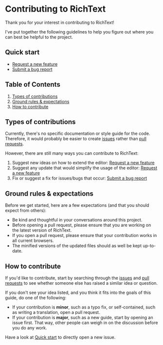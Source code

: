 # Contributing to RichText

Thank you for your interest in contributing to RichText! 

I've put together the following guidelines to help you figure out where you can best be helpful to the project.

## Quick start

- [Request a new feature](https://github.com/webfashionist/RichText/issues/new??title=Feature%20request:feature-name&template=feature-request.md)
- [Submit a bug report](https://github.com/webfashionist/RichText/issues/new?template=bug-report.md)

## Table of Contents

1. [Types of contributions](#types-of-contributions)
2. [Ground rules & expectations](#ground-rules--expectations)
3. [How to contribute](#how-to-contribute)

## Types of contributions

Currently, there's no specific documentation or style guide for the code. 
Therefore, it would probably be easier to create [issues](https://github.com/webfashionist/RichText/issues) rather than [pull requests](https://github.com/webfashionist/RichText/pulls).

However, there are still many ways you can contribute to RichText:

1. Suggest new ideas on how to extend the editor: [Request a new feature](https://github.com/webfashionist/RichText/issues/new??title=Feature%20request:feature-name&template=feature-request.md)
2. Suggest any update that would simplify the usage of the editor: [Request a new feature](https://github.com/webfashionist/RichText/issues/new??title=Feature%20request:feature-name&template=feature-request.md)
3. Fix or suggest a fix for issues/bugs that occur: [Submit a bug report](https://github.com/webfashionist/RichText/issues/new?template=bug-report.md)


## Ground rules & expectations

Before we get started, here are a few expectations (and that you should expect from others):

- Be kind and thoughtful in your conversations around this project.
- Before opening a pull request, please ensure that you are working on the latest version of RichText.
- If you open a pull request, please ensure that your contribution works in all current browsers.
- The minified versions of the updated files should as well be kept up-to-date.


## How to contribute

If you'd like to contribute, start by searching through the [issues](https://github.com/webfashionist/RichText/issues) and [pull requests](https://github.com/webfashionist/RichText/pulls) to see whether someone else has raised a similar idea or question.

If you don't see your idea listed, and you think it fits into the goals of this guide, do one of the following:

- If your contribution is **minor**, such as a typo fix, or self-contained, such as writing a translation, open a pull request.
- If your contribution is **major**, such as a new guide, start by opening an issue first. That way, other people can weigh in on the discussion before you do any work.

Have a look at [Quick start](#quick-start) to directly open a new issue.

